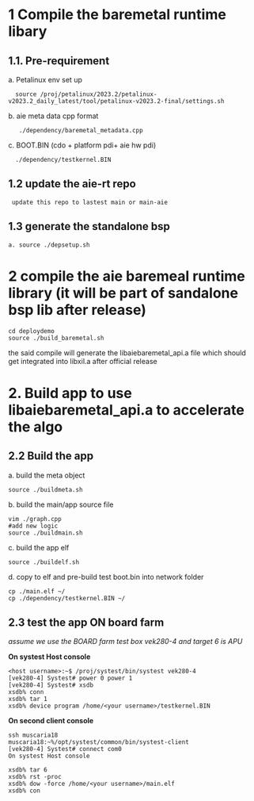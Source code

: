 #  1 Compile the baremetal runtime libary

## 1.1. Pre-requirement

   a. Petalinux env set up
   
      source /proj/petalinux/2023.2/petalinux-v2023.2_daily_latest/tool/petalinux-v2023.2-final/settings.sh
       
   b. aie meta data cpp format
   
       ./dependency/baremetal_metadata.cpp
       
   c. BOOT.BIN (cdo + platform pdi+ aie hw pdi)
    
      ./dependency/testkernel.BIN

## 1.2 update the aie-rt repo
     
     update this repo to lastest main or main-aie

## 1.3 generate the standalone bsp

    a. source ./depsetup.sh
      
 # 2 compile the aie baremeal runtime library (it will be part of sandalone bsp lib after release)
 
```
cd deploydemo
source ./build_baremetal.sh
```

the said compile will generate the libaiebaremetal_api.a file which should get integrated into libxil.a after
official release

# 2. Build app to use libaiebaremetal_api.a to accelerate the algo

## 2.2 Build the app

  a. build the meta object
  
 ```
 source ./buildmeta.sh
 ```
 
  b. build the main/app source file
  
  ```
  vim ./graph.cpp
  #add new logic
  source ./buildmain.sh
  ```
  
  c. build the app elf
  
  ```
  source ./buildelf.sh	
  ```
  
  d. copy to elf and pre-build test boot.bin into network folder
  
  ```
  cp ./main.elf ~/
  cp ./dependency/testkernel.BIN ~/
  ```

## 2.3  test the app ON board farm


_assume we use the BOARD farm test box vek280-4 and target 6 is APU_

**On systest Host console**

```
<host username>:~$ /proj/systest/bin/systest vek280-4
[vek280-4] Systest# power 0 power 1
[vek280-4] Systest# xsdb
xsdb% conn
xsdb% tar 1
xsdb% device program /home/<your username>/testkernel.BIN
```

**On second client console**

```
ssh muscaria18
muscaria18:~%/opt/systest/common/bin/systest-client
[vek280-4] Systest# connect com0
On systest Host console

xsdb% tar 6
xsdb% rst -proc
xsdb% dow -force /home/<your username>/main.elf
xsdb% con

```
 
